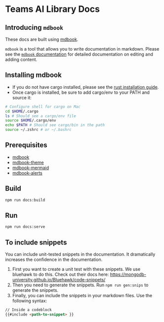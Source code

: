 # Teams AI Library Docs

## Introducing `mdbook`

These docs are built using [mdbook](https://github.com/rust-lang/mdBook).

`mdbook` is a tool that allows you to write documentation in markdown. Please see the [`mdbook` documentation](https://rust-lang.github.io/mdBook/index.html) for detailed documentation on editing and adding content.

## Installing mdbook

- If you do not have cargo installed, please see the [rust installation guide](https://www.rust-lang.org/tools/install).
- Once cargo is installed, be sure to add cargo/env to your PATH and source it:

```sh
# Configure shell for cargo on Mac
cd $HOME/.cargo
ls # Should see a cargo/env file
source $HOME/.cargo/env
echo $PATH # Should see cargo/bin in the path
source ~/.zshrc # or ~/.bashrc
```


## Prerequisites

- [mdbook](https://github.com/rust-lang/mdBook)
- [mdbook-theme](https://github.com/zjp-CN/mdbook-theme)
- [mdbook-mermaid](https://github.com/badboy/mdbook-mermaid)
- [mdbook-alerts](https://github.com/lambdalisue/rs-mdbook-alerts)

## Build

```bash
npm run docs:build
```

## Run

```bash
npm run docs:serve
```

## To include snippets

You can include unit-tested snippets in the documentation. It dramatically increases the confidence in the documentation.

1. First you want to create a unit test with these snippets. We use bluehawk to do this. Check out their docs here: https://mongodb-university.github.io/Bluehawk/code-snippets/
2. Then you need to generate the snippets. Run `npm run gen:snips` to generate the snippets.
3. Finally, you can include the snippets in your markdown files. Use the following syntax:

```markdown
// Inside a codeblock
{{#include <path-to-snippet> }}
```
